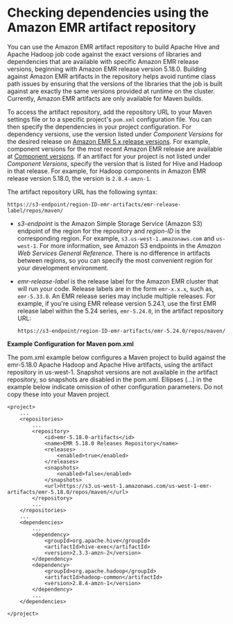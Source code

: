 # Checking dependencies using the Amazon EMR artifact repository<a name="emr-artifact-repository"></a>

You can use the Amazon EMR artifact repository to build Apache Hive and Apache Hadoop job code against the exact versions of libraries and dependencies that are available with specific Amazon EMR release versions, beginning with Amazon EMR release version 5\.18\.0\. Building against Amazon EMR artifacts in the repository helps avoid runtime class path issues by ensuring that the versions of the libraries that the job is built against are exactly the same versions provided at runtime on the cluster\. Currently, Amazon EMR artifacts are only available for Maven builds\.

To access the artifact repository, add the repository URL to your Maven settings file or to a specific project's `pom.xml` configuration file\. You can then specify the dependencies in your project configuration\. For dependency versions, use the version listed under *Component Versions* for the desired release on [Amazon EMR 5\.x release versions](emr-release-5x.md)\. For example, component versions for the most recent Amazon EMR release are available at [Component versions](emr-5330-release.md#emr-5330-components)\. If an artifact for your project is not listed under *Component Versions*, specify the version that is listed for Hive and Hadoop in that release\. For example, for Hadoop components in Amazon EMR release version 5\.18\.0, the version is `2.8.4-amzn-1`\.

The artifact repository URL has the following syntax:

```
https://s3-endpoint/region-ID-emr-artifacts/emr-release-label/repos/maven/
```
+ *s3\-endpoint* is the Amazon Simple Storage Service \(Amazon S3\) endpoint of the region for the repository and *region\-ID* is the corresponding region\. For example, `s3.us-west-1.amazonaws.com` and `us-west-1`\. For more information, see Amazon S3 endpoints in the *Amazon Web Services General Reference*\. There is no difference in artifacts between regions, so you can specify the most convenient region for your development environment\.
+ *emr\-release\-label* is the release label for the Amazon EMR cluster that will run your code\. Release labels are in the form `emr-x.x.x`, such as, `emr-5.33.0`\. An EMR release series may include multiple releases\. For example, if you're using EMR release version 5\.24\.1, use the first EMR release label within the 5\.24 series, `emr-5.24.0`, in the artifact repository URL: 

  ```
  https://s3-endpoint/region-ID-emr-artifacts/emr-5.24.0/repos/maven/
  ```

**Example Configuration for Maven pom\.xml**  

The pom\.xml example below configures a Maven project to build against the emr\-5\.18\.0 Apache Hadoop and Apache Hive artifacts, using the artifact repository in us\-west\-1\. Snapshot versions are not available in the artifact repository, so snapshots are disabled in the pom\.xml\. Ellipses \(*\.\.\.*\) in the example below indicate omission of other configuration parameters\. Do not copy these into your Maven project\.

```
<project>
	...
	<repositories>
		...
		<repository>
			<id>emr-5.18.0-artifacts</id>
			<name>EMR 5.18.0 Releases Repository</name>
			<releases>
				<enabled>true</enabled>
			</releases>
			<snapshots>
				<enabled>false</enabled>
			</snapshots>
			<url>https://s3.us-west-1.amazonaws.com/us-west-1-emr-artifacts/emr-5.18.0/repos/maven/</url>
		</repository>
		...
	</repositories>
	...
	<dependencies>
		...
		<dependency>
			<groupId>org.apache.hive</groupId>
			<artifactId>hive-exec</artifactId>
			<version>2.3.3-amzn-2</version>
		</dependency>
		<dependency>
			<groupId>org.apache.hadoop</groupId>
			<artifactId>hadoop-common</artifactId>
			<version>2.8.4-amzn-1</version>
		</dependency>
		...
	</dependencies>
	
</project>
```